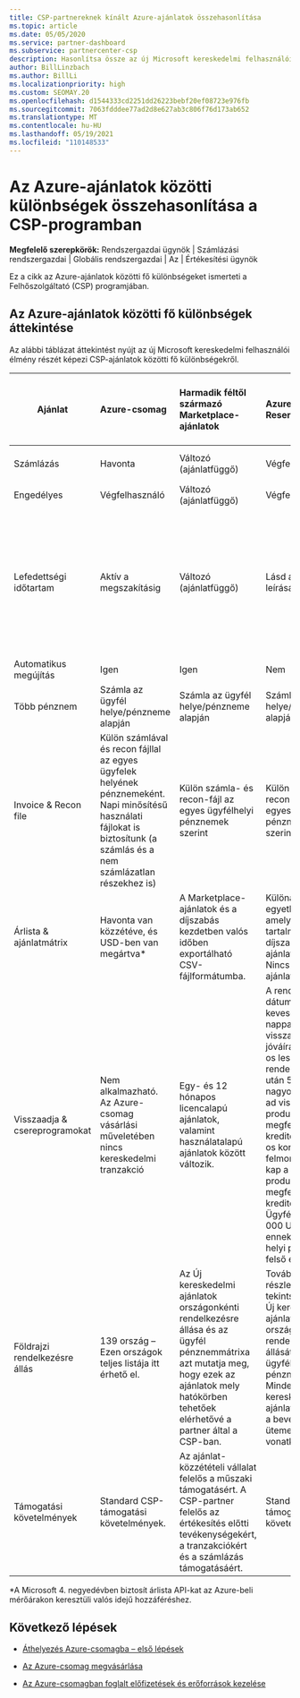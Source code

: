 ```yaml
---
title: CSP-partnereknek kínált Azure-ajánlatok összehasonlítása
ms.topic: article
ms.date: 05/05/2020
ms.service: partner-dashboard
ms.subservice: partnercenter-csp
description: Hasonlítsa össze az új Microsoft kereskedelmi felhasználói élményben a partnerek számára a Felhőszolgáltató (CSP) program ajánlatai közötti fő különbségeket.
author: BillLinzbach
ms.author: BillLi
ms.localizationpriority: high
ms.custom: SEOMAY.20
ms.openlocfilehash: d1544333cd2251dd26223bebf20ef08723e976fb
ms.sourcegitcommit: 7063fdddee77ad2d8e627ab3c806f76d173ab652
ms.translationtype: MT
ms.contentlocale: hu-HU
ms.lasthandoff: 05/19/2021
ms.locfileid: "110148533"
---
```

# <a name="compare-differences-between-azure-offers-in-the-csp-program"></a>Az Azure-ajánlatok közötti különbségek összehasonlítása a CSP-programban

**Megfelelő szerepkörök:** Rendszergazdai ügynök | Számlázási rendszergazdai | Globális rendszergazdai | Az | Értékesítési ügynök

Ez a cikk az Azure-ajánlatok közötti fő különbségeket ismerteti a Felhőszolgáltató (CSP) programjában.

## <a name="overview-of-key-differences-between-azure-offers"></a>Az Azure-ajánlatok közötti fő különbségek áttekintése

Az alábbi táblázat áttekintést nyújt az új Microsoft kereskedelmi felhasználói élmény részét képezi CSP-ajánlatok közötti fő különbségekről.

|**Ajánlat**| **Azure-csomag**|**Harmadik féltől származó Marketplace-ajánlatok**|**Azure Reservations**|**CSP-kapcsolaton keresztül értékesített kiszolgáló-előfizetések**|**Licencalapú ajánlatok**|
|-------------------|:------|:-----|:---------|:--------------|:---------|
|Számlázás|Havonta|Változó (ajánlatfüggő)|Végfelhasználó|A teljes vagy a 3 éves időszakra előre|Havi vagy éves|
|Engedélyes|Végfelhasználó|Változó (ajánlatfüggő)|Végfelhasználó| Végfelhasználó|Végfelhasználó|
|Lefedettségi időtartam|Aktív a megszakításig|Változó (ajánlatfüggő)|Lásd az ajánlat leírását|Minden Azure-foglalás saját egyedi lefedettségi időszakokkal rendelkezik. Minden kiszolgáló-előfizetés saját egyedi lefedettségi időszakokkal rendelkezik.|   A további licencek be lesznek illesztve a meglévő lefedettségi időszakba|
|Automatikus megújítás|Igen|Igen|Nem| Nem|Igen|
|Több pénznem|Számla az ügyfél helye/pénzneme alapján|Számla az ügyfél helye/pénzneme alapján|Számla az ügyfél helye/pénzneme alapján|Számla az ügyfél helye/pénzneme alapján|A partner helyének pénzneme alapján| 
|Invoice & Recon file|Külön számlával és recon fájllal az egyes ügyfelek helyének pénznemeként.  Napi minősítésű használati fájlokat is biztosítunk (a számlás és a nem számlázatlan részekhez is) |Külön számla- és recon-fájl az egyes ügyfélhelyi pénznemek szerint|Külön számla- és recon-fájl az egyes ügyfélhelyi pénznemek szerint|Külön számla- és recon-fájl az egyes ügyfélhelyi pénznemek szerint|Egy számlán szereplő összes rendelés és Recon-fájl|
|Árlista & ajánlatmátrix|Havonta van közzétéve, és USD-ben van megártva*|A Marketplace-ajánlatok és a díjszabás kezdetben valós időben exportálható CSV-fájlformátumba.|Különálló, egyetlen fájl, amely tartalmazza a díjszabást és az ajánlat részleteit. Nincs külön ajánlatmátrix-fájl||Különálló, egyetlen fájl, amely tartalmazza a díjszabást és az ajánlat részleteit. Nincs külön ajánlatmátrix.| 
|Visszaadja & csereprogramokat|Nem alkalmazható. Az Azure-csomag vásárlási műveletében nincs kereskedelmi tranzakció|Egy- és 12 hónapos licencalapú ajánlatok, valamint használatalapú ajánlatok között változik.|A rendelés dátuma után kevesebb mint 5 nappal visszaadott jóváírás 100%-os lesz. A rendelési dátum után 5 napnál nagyobb értéket ad vissza, a produktumnak megfelelő kreditet és 12%-os korai felmondási díjat kap a produktumnak megfelelő kreditért; Ügyfélenként 50 000 USD (vagy ennek megfelelő helyi pénznem) felső érték|A rendelési dátumtól kevesebb mint 60 nappal visszaadott érték 100%-os kreditlicenc-kulcsot fog inaktiválni. A részleges visszatérési értékeket a függvény nem fogadja el.|   A 30 napnál rövidebb felfüggesztések/lemondások 100%-os jóváírást kapnak; A 30 napnál nagyobb felfüggesztések/lemondások után a jóváírást a megfelelőnek minősítik.|
|Földrajzi rendelkezésre állás|139 ország – Ezen országok teljes listája itt érhető el.|Az Új kereskedelmi ajánlatok országonkénti rendelkezésre állása és az ügyfél pénznemmátrixa azt mutatja meg, hogy ezek az ajánlatok mely hatókörben tehetőek elérhetővé a partner által a CSP-ban.|További részletekért tekintse meg az Új kereskedelmi ajánlatok országonkénti rendelkezésre állását és az ügyfél pénznemmátrixát. Minden új kereskedelmi ajánlatra ugyanaz a bevezetési ütemezés vonatkozik.|További részletekért tekintse meg az Új kereskedelmi ajánlatok országonkénti rendelkezésre állását és az ügyfél pénznemmátrixát.  Minden új kereskedelmi ajánlatra ugyanaz a bevezetési ütemezés vonatkozik.|247 ország|
|Támogatási követelmények|Standard CSP-támogatási követelmények.|Az ajánlat-közzétételi vállalat felelős a műszaki támogatásért.  A CSP-partner felelős az értékesítés előtti tevékenységekért, a tranzakciókért és a számlázás támogatásáért.|Standard CSP-támogatási követelmények.|Standard CSP-támogatási követelmények.|Standard CSP-támogatási követelmények.|

*A Microsoft 4. negyedévben biztosít árlista API-kat az Azure-beli mérőárakon keresztüli valós idejű hozzáféréshez.

## <a name="next-steps"></a>Következő lépések

- [Áthelyezés Azure-csomagba – első lépések](azure-plan-get-started.md)

- [Az Azure-csomag megvásárlása](purchase-azure-plan.md)

- [Az Azure-csomagban foglalt előfizetések és erőforrások kezelése](azure-plan-manage.md)